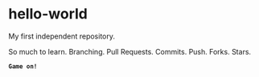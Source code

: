 # hello-world
My first independent repository. 

So much to learn. Branching. Pull Requests. Commits. Push. Forks. Stars. 

<code style="font-weight: bold">Game on!</code>
  
  
